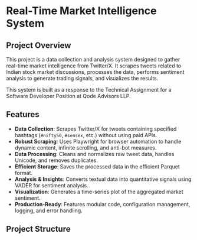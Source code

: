# Real-Time Market Intelligence System

## Project Overview

This project is a data collection and analysis system designed to gather real-time market intelligence from Twitter/X. It scrapes tweets related to Indian stock market discussions, processes the data, performs sentiment analysis to generate trading signals, and visualizes the results.

This system is built as a response to the Technical Assignment for a Software Developer Position at Qode Advisors LLP.

## Features

- **Data Collection**: Scrapes Twitter/X for tweets containing specified hashtags (`#nifty50`, `#sensex`, etc.) without using paid APIs.
- **Robust Scraping**: Uses Playwright for browser automation to handle dynamic content, infinite scrolling, and anti-bot measures.
- **Data Processing**: Cleans and normalizes raw tweet data, handles Unicode, and removes duplicates.
- **Efficient Storage**: Saves the processed data in the efficient Parquet format.
- **Analysis & Insights**: Converts textual data into quantitative signals using VADER for sentiment analysis.
- **Visualization**: Generates a time-series plot of the aggregated market sentiment.
- **Production-Ready**: Features modular code, configuration management, logging, and error handling.

## Project Structure